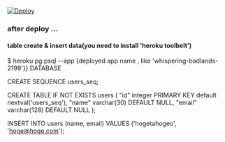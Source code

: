 [![Deploy](https://www.herokucdn.com/deploy/button.png)](https://heroku.com/deploy)

### after deploy ...
#### table create & insert data(you need to install 'heroku toolbelt')

 $ heroku pg:psql --app {deployed app name , like 'whispering-badlands-2199'}} DATABASE

 CREATE SEQUENCE users_seq;

 CREATE TABLE IF NOT EXISTS users (
   "id" integer PRIMARY KEY default nextval('users_seq'),
   "name" varchar(30) DEFAULT NULL,
   "email" varchar(128) DEFAULT NULL
 );

 INSERT INTO users (name, email) VALUES
    ('hogetahogeo', 'hoge@hoge.com');
